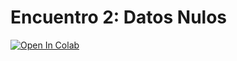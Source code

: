 # Encuentro 2: Datos Nulos


[![Open In Colab](https://colab.research.google.com/assets/colab-badge.svg)](https://drive.google.com/file/d/1b9gle-73ZrrYGTBcSMLTkbcylxfmEdMx/view?usp=sharing
)


